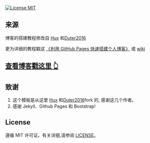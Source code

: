 [![License MIT](https://img.shields.io/badge/license-MIT-blue.svg?style=flat)](https://github.com/home-assistant/home-assistant-iOS/blob/master/LICENSE)


## 来源
博客的搭建教程修改自 [Hux](https://github.com/Huxpro/huxpro.github.io) 和[Duter2016](https://github.com/Duter2016)
 
更为详细的教程戳这 [《利用 GitHub Pages 快速搭建个人博客》](http://www.jianshu.com/p/e68fba58f75c) 或 [wiki](https://github.com/qiubaiying/qiubaiying.github.io/wiki/%E5%8D%9A%E5%AE%A2%E6%90%AD%E5%BB%BA%E8%AF%A6%E7%BB%86%E6%95%99%E7%A8%8B)

>
## [查看博客戳这里 👆](https://richardurben.github.io/)

## 致谢

1. 这个模板是从这里 [Hux](https://github.com/Huxpro/huxpro.github.io) 和[Duter2016](https://github.com/Duter2016)fork 的, 感谢这几个作者。 
2. 感谢 Jekyll、Github Pages 和 Bootstrap!

## License

遵循 MIT 许可证。有关详细,请参阅 [LICENSE](https://github.com/qiubaiying/qiubaiying.github.io/blob/master/LICENSE)。

